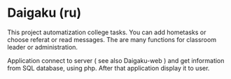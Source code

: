 # Daigaku (ru)
This project automatization college tasks. You can add hometasks or choose referat or read messages. The are many functions for classroom leader or administration.

Application connect to server ( see also Daigaku-web ) and get information from SQL database, using php.
After that application display it to user.
